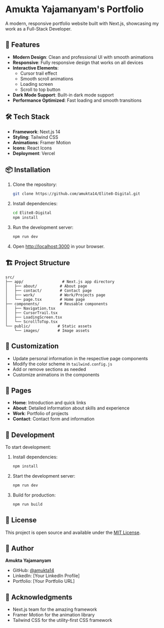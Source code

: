 # Amukta Yajamanyam's Portfolio

A modern, responsive portfolio website built with Next.js, showcasing my work as a Full-Stack Developer.

## 🚀 Features

- **Modern Design**: Clean and professional UI with smooth animations
- **Responsive**: Fully responsive design that works on all devices
- **Interactive Elements**: 
  - Cursor trail effect
  - Smooth scroll animations
  - Loading screen
  - Scroll to top button
- **Dark Mode Support**: Built-in dark mode support
- **Performance Optimized**: Fast loading and smooth transitions

## 🛠️ Tech Stack

- **Framework**: Next.js 14
- **Styling**: Tailwind CSS
- **Animations**: Framer Motion
- **Icons**: React Icons
- **Deployment**: Vercel

## 📦 Installation

1. Clone the repository:
   ```bash
   git clone https://github.com/amukta14/Elite8-Digital.git
   ```

2. Install dependencies:
   ```bash
   cd Elite8-Digital
   npm install
   ```

3. Run the development server:
   ```bash
   npm run dev
   ```

4. Open [http://localhost:3000](http://localhost:3000) in your browser.

## 🏗️ Project Structure

```
src/
├── app/                 # Next.js app directory
│   ├── about/          # About page
│   ├── contact/        # Contact page
│   ├── work/           # Work/Projects page
│   └── page.tsx        # Home page
├── components/         # Reusable components
│   ├── Navigation.tsx
│   ├── CursorTrail.tsx
│   ├── LoadingScreen.tsx
│   └── ScrollToTop.tsx
└── public/            # Static assets
    └── images/        # Image assets
```

## 🎨 Customization

- Update personal information in the respective page components
- Modify the color scheme in `tailwind.config.js`
- Add or remove sections as needed
- Customize animations in the components

## 📱 Pages

- **Home**: Introduction and quick links
- **About**: Detailed information about skills and experience
- **Work**: Portfolio of projects
- **Contact**: Contact form and information

## 🔧 Development

To start development:

1. Install dependencies:
   ```bash
   npm install
   ```

2. Start the development server:
   ```bash
   npm run dev
   ```

3. Build for production:
   ```bash
   npm run build
   ```

## 📄 License

This project is open source and available under the [MIT License](LICENSE).

## 👤 Author

**Amukta Yajamanyam**
- GitHub: [@amukta14](https://github.com/amukta14)
- LinkedIn: [Your LinkedIn Profile]
- Portfolio: [Your Portfolio URL]

## 🙏 Acknowledgments

- Next.js team for the amazing framework
- Framer Motion for the animation library
- Tailwind CSS for the utility-first CSS framework
